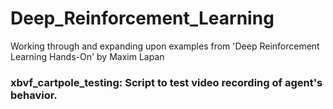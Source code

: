 # Deep_Reinforcement_Learning
Working through and expanding upon examples from 'Deep Reinforcement Learning Hands-On' by Maxim Lapan

### xbvf_cartpole_testing: Script to test video recording of agent's behavior.
